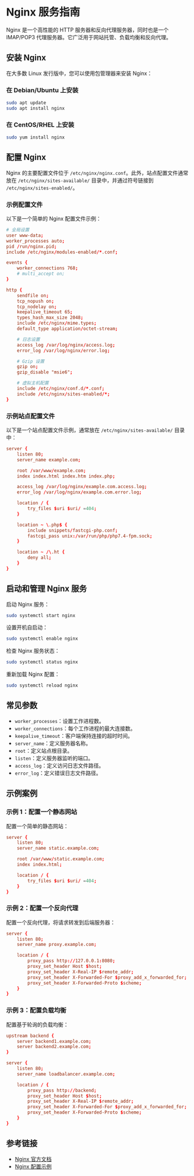 # Nginx 服务指南

Nginx 是一个高性能的 HTTP 服务器和反向代理服务器，同时也是一个 IMAP/POP3 代理服务器。它广泛用于网站托管、负载均衡和反向代理。

## 安装 Nginx

在大多数 Linux 发行版中，您可以使用包管理器来安装 Nginx：

### 在 Debian/Ubuntu 上安装

```bash
sudo apt update
sudo apt install nginx
```

### 在 CentOS/RHEL 上安装

```bash
sudo yum install nginx
```

## 配置 Nginx

Nginx 的主要配置文件位于 `/etc/nginx/nginx.conf`。此外，站点配置文件通常放在 `/etc/nginx/sites-available/` 目录中，并通过符号链接到 `/etc/nginx/sites-enabled/`。

### 示例配置文件

以下是一个简单的 Nginx 配置文件示例：

```conf
# 全局设置
user www-data;
worker_processes auto;
pid /run/nginx.pid;
include /etc/nginx/modules-enabled/*.conf;

events {
    worker_connections 768;
    # multi_accept on;
}

http {
    sendfile on;
    tcp_nopush on;
    tcp_nodelay on;
    keepalive_timeout 65;
    types_hash_max_size 2048;
    include /etc/nginx/mime.types;
    default_type application/octet-stream;

    # 日志设置
    access_log /var/log/nginx/access.log;
    error_log /var/log/nginx/error.log;

    # Gzip 设置
    gzip on;
    gzip_disable "msie6";

    # 虚拟主机配置
    include /etc/nginx/conf.d/*.conf;
    include /etc/nginx/sites-enabled/*;
}
```

### 示例站点配置文件

以下是一个站点配置文件示例，通常放在 `/etc/nginx/sites-available/` 目录中：

```conf
server {
    listen 80;
    server_name example.com;

    root /var/www/example.com;
    index index.html index.htm index.php;

    access_log /var/log/nginx/example.com.access.log;
    error_log /var/log/nginx/example.com.error.log;

    location / {
        try_files $uri $uri/ =404;
    }

    location ~ \.php$ {
        include snippets/fastcgi-php.conf;
        fastcgi_pass unix:/var/run/php/php7.4-fpm.sock;
    }

    location ~ /\.ht {
        deny all;
    }
}
```

## 启动和管理 Nginx 服务

启动 Nginx 服务：

```bash
sudo systemctl start nginx
```

设置开机自启动：

```bash
sudo systemctl enable nginx
```

检查 Nginx 服务状态：

```bash
sudo systemctl status nginx
```

重新加载 Nginx 配置：

```bash
sudo systemctl reload nginx
```

## 常见参数

- `worker_processes`：设置工作进程数。
- `worker_connections`：每个工作进程的最大连接数。
- `keepalive_timeout`：客户端保持连接的超时时间。
- `server_name`：定义服务器名称。
- `root`：定义站点根目录。
- `listen`：定义服务器监听的端口。
- `access_log`：定义访问日志文件路径。
- `error_log`：定义错误日志文件路径。

## 示例案例

### 示例 1：配置一个静态网站

配置一个简单的静态网站：

```conf
server {
    listen 80;
    server_name static.example.com;

    root /var/www/static.example.com;
    index index.html;

    location / {
        try_files $uri $uri/ =404;
    }
}
```

### 示例 2：配置一个反向代理

配置一个反向代理，将请求转发到后端服务器：

```conf
server {
    listen 80;
    server_name proxy.example.com;

    location / {
        proxy_pass http://127.0.0.1:8080;
        proxy_set_header Host $host;
        proxy_set_header X-Real-IP $remote_addr;
        proxy_set_header X-Forwarded-For $proxy_add_x_forwarded_for;
        proxy_set_header X-Forwarded-Proto $scheme;
    }
}
```

### 示例 3：配置负载均衡

配置基于轮询的负载均衡：

```conf
upstream backend {
    server backend1.example.com;
    server backend2.example.com;
}

server {
    listen 80;
    server_name loadbalancer.example.com;

    location / {
        proxy_pass http://backend;
        proxy_set_header Host $host;
        proxy_set_header X-Real-IP $remote_addr;
        proxy_set_header X-Forwarded-For $proxy_add_x_forwarded_for;
        proxy_set_header X-Forwarded-Proto $scheme;
    }
}
```

## 参考链接

- [Nginx 官方文档](https://nginx.org/en/docs/)
- [Nginx 配置示例](https://www.nginx.com/resources/wiki/start/topics/examples/)
